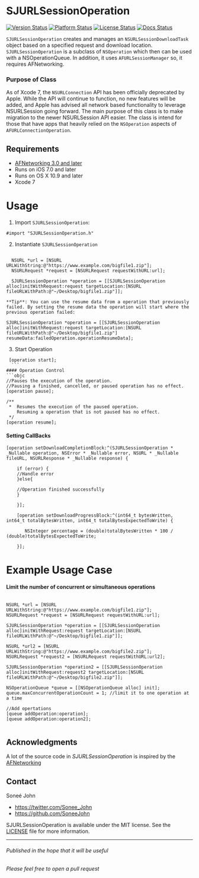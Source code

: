 # SJURLSessionOperation

[![Version Status](https://img.shields.io/cocoapods/v/SJURLSessionOperation.svg)](https://github.com/SoneeJohn/SJURLSessionOperation/releases)
[![Platform Status](https://img.shields.io/cocoapods/p/SJURLSessionOperation.svg)](http://cocoadocs.org/docsets/SJURLSessionOperation) 
[![License Status](https://img.shields.io/cocoapods/l/SJURLSessionOperation.svg)](https://github.com/SoneeJohn/SJURLSessionOperation/blob/master/LICENSE)
[![Docs Status](https://img.shields.io/cocoapods/metrics/doc-percent/SJURLSessionOperation.svg)](http://cocoadocs.org/docsets/SJURLSessionOperation)


`SJURLSessionOperation` creates and manages an `NSURLSessionDownloadTask` object based on a specified request and download location. `SJURLSessionOperation` is a subclass of `NSOperation` which then can be used with a NSOperationQueue. In addition, it uses `AFURLSessionManager` so, it requires AFNetworking.

### Purpose of Class

As of Xcode 7, the `NSURLConnection` API has been officially deprecated by Apple. While the API will continue to function, no new features will be added, and Apple has advised all network based functionality to leverage NSURLSession going forward. The main purpose of this class is to make migration to the newer NSURLSession API easier. The class is intend for those that have apps that heavily relied on the `NSOperation` aspects of `AFURLConnectionOperation`.

## Requirements
- [AFNetworking 3.0 and later](https://github.com/AFNetworking/AFNetworking)
- Runs on iOS 7.0 and later
- Runs on OS X 10.9 and later
- Xcode 7

# Usage

1. Import `SJURLSessionOperation`:

  ```objc
  #import "SJURLSessionOperation.h"
  ```
  
2. Instantiate `SJURLSessionOperation`

  ```objc
    
    NSURL *url = [NSURL URLWithString:@"https://www.example.com/bigfile1.zip"];
    NSURLRequest *request = [NSURLRequest requestWithURL:url];
    
    SJURLSessionOperation *operation = [[SJURLSessionOperation alloc]initWithRequest:request targetLocation:[NSURL fileURLWithPath:@"~/Desktop/bigfile1.zip"]];
  
  ```
  	**Tip**: You can use the resume data from a operation that previously failed. By setting the resume data the operation will start where the previous operation failed:
  	
  ```objc
 SJURLSessionOperation *operation = [[SJURLSessionOperation alloc]initWithRequest:request targetLocation:[NSURL fileURLWithPath:@"~/Desktop/bigfile1.zip"] resumeData:failedOperation.operationResumeData];
  ```

3. Start Operation
  ```objc
   [operation start];
    ```
#### Operation Control
```objc
//Pauses the execution of the operation.
//Pausing a finished, cancelled, or paused operation has no effect.
[operation pause];
```
```objc
/**
 *  Resumes the execution of the paused operation.
    Resuming a operation that is not paused has no effect.
 */
[operation resume];
```
#### Setting CallBacks
```objc
[operation setDownloadCompletionBlock:^(SJURLSessionOperation * _Nullable operation, NSError * _Nullable error, NSURL * _Nullable fileURL, NSURLResponse * _Nullable response) {
        
	if (error) {
	//Handle error
	}else{
	
	//Operation finished successfully
	}

    }];
    
	[operation setDownloadProgressBlock:^(int64_t bytesWritten, int64_t totalBytesWritten, int64_t totalBytesExpectedToWrite) {

       NSInteger percentage = (double)totalBytesWritten * 100 / (double)totalBytesExpectedToWrite;

	}];
```
# Example Usage Case

#### Limit the number of concurrent or simultaneous operations

```objc

NSURL *url = [NSURL URLWithString:@"https://www.example.com/bigfile1.zip"];
NSURLRequest *request = [NSURLRequest requestWithURL:url];
    
SJURLSessionOperation *operation = [[SJURLSessionOperation alloc]initWithRequest:request targetLocation:[NSURL fileURLWithPath:@"~/Desktop/bigfile1.zip"]];
    
NSURL *url2 = [NSURL URLWithString:@"https://www.example.com/bigfile2.zip"];
NSURLRequest *request2 = [NSURLRequest requestWithURL:url2];
    
SJURLSessionOperation *operation2 = [[SJURLSessionOperation alloc]initWithRequest:request2 targetLocation:[NSURL fileURLWithPath:@"~/Desktop/bigfile2.zip"]];

NSOperationQueue *queue = [[NSOperationQueue alloc] init];
queue.maxConcurrentOperationCount = 1; //limit it to one operation at a time
    
//Add opertations
[queue addOperation:operation];
[queue addOperation:operation2];
    
```

## Acknowledgments

A lot of the source code in *SJURLSessionOperation* is inspired by the [AFNetworking ](https://github.com/AFNetworking/AFNetworking)

## Contact

Soneé John

- https://twitter.com/Sonee_John
- https://github.com/SoneeJohn

SJURLSessionOperation is available under the MIT license. See the [LICENSE](LICENSE) file for more information.

--------
###### Published in the hope that it will be useful
###### Please feel free to open a pull request
